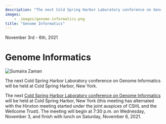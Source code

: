 ```yaml
---
description: "The next Cold Spring Harbor Laboratory conference on Genome Informatics will be held at Cold Spring Harbor, New York."
images:
    - _images/genome-informatics.png
title: "Genome Informatics"
---
```


<Date>November 3rd - 6th, 2021</Date>

# Genome Informatics

<Image alt="Sumaira Zaman" image={props.images[0]}></Image>
<figcaption>The next Cold Spring Harbor Laboratory conference on Genome Informatics will be held at Cold Spring Harbor, New York.</figcaption>

The next [Cold Spring Harbor Laboratory conference on Genome Informatics][1] will be held at Cold Spring Harbor, New York (this meeting has alternated with the Hinxton meeting started under the joint auspices of CSHL and the Wellcome Trust). The meeting will begin at 7:30 p.m. on Wednesday, November 3, and finish with lunch on Saturday, November 6, 2021.

[1]: https://meetings.cshl.edu/meetings.aspx?meet=info&year=21
